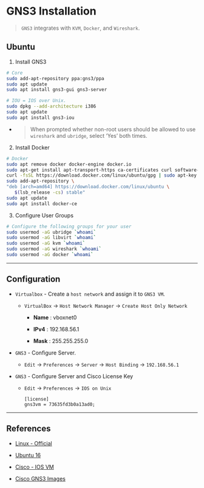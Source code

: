 # GNS3 Installation

> `GNS3` integrates with `KVM`, `Docker`, and `Wireshark`. 

## Ubuntu

1. Install GNS3

```bash
# Core
sudo add-apt-repository ppa:gns3/ppa
sudo apt update
sudo apt install gns3-gui gns3-server

# IOU = IOS over Unix. 
sudo dpkg --add-architecture i386
sudo apt update
sudo apt install gns3-iou
```

* > When prompted whether non-root users should be allowed to use `wireshark` and `ubridge`, select ‘Yes’ both times.

2. Install Docker

``` bash
# Docker
sudo apt remove docker docker-engine docker.io
sudo apt-get install apt-transport-https ca-certificates curl software-properties-common
curl -fsSL https://download.docker.com/linux/ubuntu/gpg | sudo apt-key add -
sudo add-apt-repository \
"deb [arch=amd64] https://download.docker.com/linux/ubuntu \
   $(lsb_release -cs) stable"
sudo apt update
sudo apt install docker-ce
```

3. Configure User Groups

```bash
# Configure the following groups for your user
sudo usermod -aG ubridge `whoami`
sudo usermod -aG libvirt `whoami`
sudo usermod -aG kvm `whoami`
sudo usermod -aG wireshark `whoami`
sudo usermod -aG docker `whoami`
```

---

## Configuration

* `Virtualbox` - Create a `host network` and assign it to `GNS3 VM`.

   * `VirtualBox`  -> `Host Network Manager` -> `Create Host Only Network`

      * __Name__  : vboxnet0

      * __IPv4__  : 192.168.56.1

      * __Mask__  : 255.255.255.0

* `GNS3` - Configure Server.

   * `Edit` -> `Preferences` -> `Server` -> `Host Binding` -> `192.168.56.1`

* `GNS3` - Configure Server and Cisco License Key

   * `Edit` -> `Preferences` -> `IOS on Unix`

      ```
      [license]
      gns3vm = 73635fd3b0a13ad0;
      ```


---

## References

* [Linux - Official](https://docs.gns3.com/1QXVIihk7dsOL7Xr7Bmz4zRzTsJ02wklfImGuHwTlaA4/index.html)

* [Ubuntu 16](https://computingforgeeks.com/how-to-install-latest-gns3-network-simulator-on-ubuntu-18-04-ubuntu-16-04/)

* [Cisco - IOS VM](https://gns3.com/news/article/how-to-setup-and-configure-cisco)

* [Cisco GNS3 Images](https://srijit.com/working-cisco-ios-gns3)